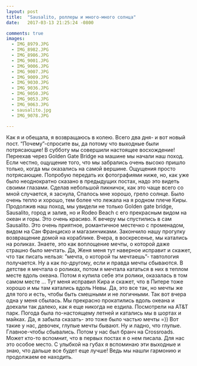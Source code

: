 ```yaml
---
layout: post
title:  "Sausalito, роллеры и много-много солнца"
date:   2017-03-13 21:25:24 -0800

comments: true
images:
  - IMG_8979.JPG
  - IMG_8982.JPG
  - IMG_8986.JPG
  - IMG_9001.JPG
  - IMG_9006.JPG
  - IMG_9007.JPG
  - IMG_9009.JPG
  - IMG_9030.JPG
  - IMG_9036.JPG
  - IMG_9050.JPG
  - IMG_9053.JPG
  - IMG_9063.JPG
  - sausalito.jpg
  - IMG_9078.JPG

---
```

  Как я и обещала, я возвращаюсь в колею. Всего два дня- и вот новый пост. “Почему”-спросите вы, да потому что выходные были потрясающие! 
В субботу мы совершили настоящее восхождение! Переехав через Golden Gate Bridge на машине мы начали наш поход. Если честно, ощущение того, что мы забрались очень высоко пришло только, когда мы оказались на самой вершине. <!--separate-->
 Ощущения просто потрясающие. Попробую передать их фотографиями ниже, но, как уже было неоднократно сказано в предыдущих постах, надо это видеть своими глазами. Сделав небольшой пикничок, как это чаще всего со мной случается, я заснула, Спалось мне хорошо, грело солнце. Было очень тепло и хорошо, тем более что лежала на я родном плече Киры. Продолжив наш поход, мы увидели не только Golden gate bridge, Sausalito, город и залив, но и Rodeo Beach с его прекрасным видом на океан и горы. Это очень красиво. 
К вечеру мы спустились в сам Sausalito. Это очень приятное, романтичное местечко с променадом, видом на Сан Франциско и магазинчиками. Закончило нашу прогулку возвращение домой на кораблике. 
Вчера, в воскресенье, мы катались на роликах. Знаете, это как воплощение мечты, о которой даже страшно было мечтать. Да, Женя меня тут наверное исправит и скажет, что так писать нельзя: ”мечта, о которой ты мечтаешь”- тавтология получается. Ну а как по-другому, если и правда мечты сбываются. В детстве я мечтала о роликах, потом я мечтала кататься в них в теплом месте вдоль океана. Потом я купила себе эти ролики, оказалась в том самом месте … Тут меня исправил Кира и скажет, что в Питере тоже хорошо и мы там катались вдоль Невы. Да, это все так, но мечты же для того и есть, чтобы быть смешными и не логичными. Так вот вчера одна у меня сбылась. Мы прекрасно прокатились вдоль океана и доехали так далеко, как я еще никогда не ездила. Посмотрели на AT&T парк. Погода была по-настоящему летней и катались мы в шортах и майках. Да, я забыла сказать- это тоже было частью мечты =)) Вот такие у нас, девочек, глупые мечты бывают. Ну и ладно, что глупые. Главное-чтобы сбывались. Потом у нас был бранч на Crossroads. Может кто-то вспомнит, что в первых постах я о нем писала. Для нас это особое место. 
С улыбкой на губах я вспоминаю эти выходные и знаю, что дальше все будет еще лучше! Ведь мы нашли гармонию и продолжаем ее находить.


